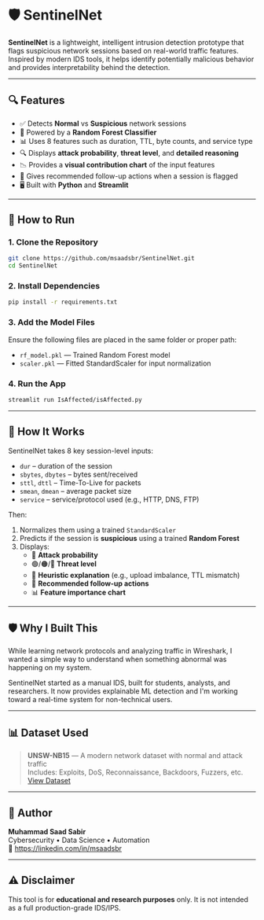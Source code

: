 
# 🛡️ SentinelNet

**SentinelNet** is a lightweight, intelligent intrusion detection prototype that flags suspicious network sessions based on real-world traffic features. Inspired by modern IDS tools, it helps identify potentially malicious behavior and provides interpretability behind the detection.

---

## 🔍 Features

- ✅ Detects **Normal** vs **Suspicious** network sessions
- 🧠 Powered by a **Random Forest Classifier**
- 📊 Uses 8 features such as duration, TTL, byte counts, and service type
- 🔍 Displays **attack probability**, **threat level**, and **detailed reasoning**
- 📉 Provides a **visual contribution chart** of the input features
- 🧾 Gives recommended follow-up actions when a session is flagged
- 🖥️ Built with **Python** and **Streamlit**

---

## 🚀 How to Run

### 1. Clone the Repository

```bash
git clone https://github.com/msaadsbr/SentinelNet.git
cd SentinelNet
```

### 2. Install Dependencies

```bash
pip install -r requirements.txt
```

### 3. Add the Model Files

Ensure the following files are placed in the same folder or proper path:

- `rf_model.pkl` — Trained Random Forest model
- `scaler.pkl` — Fitted StandardScaler for input normalization
  

### 4. Run the App

```bash
streamlit run IsAffected/isAffected.py
```

---

## 🧠 How It Works

SentinelNet takes 8 key session-level inputs:

- `dur` – duration of the session
- `sbytes`, `dbytes` – bytes sent/received
- `sttl`, `dttl` – Time-To-Live for packets
- `smean`, `dmean` – average packet size
- `service` – service/protocol used (e.g., HTTP, DNS, FTP)

Then:

1. Normalizes them using a trained `StandardScaler`
2. Predicts if the session is **suspicious** using a trained **Random Forest**
3. Displays:
   - 🧪 **Attack probability**
   - 🟢/🟠/🔴 **Threat level**
   - 🧠 **Heuristic explanation** (e.g., upload imbalance, TTL mismatch)
   - 🧰 **Recommended follow-up actions**
   - 📊 **Feature importance chart**

---

## 🛡️ Why I Built This

While learning network protocols and analyzing traffic in Wireshark, I wanted a simple way to understand when something abnormal was happening on my system.

SentinelNet started as a manual IDS, built for students, analysts, and researchers. It now provides explainable ML detection and I'm working toward a real-time system for non-technical users.

---

## 📊 Dataset Used

> **UNSW-NB15** — A modern network dataset with normal and attack traffic  
> Includes: Exploits, DoS, Reconnaissance, Backdoors, Fuzzers, etc.  
> [View Dataset](https://research.unsw.edu.au/projects/unsw-nb15-dataset)

---

## 🙋 Author

**Muhammad Saad Sabir**  
Cybersecurity • Data Science • Automation  
🔗 https://linkedin.com/in/msaadsbr

---

## ⚠️ Disclaimer

This tool is for **educational and research purposes** only. It is not intended as a full production-grade IDS/IPS.
